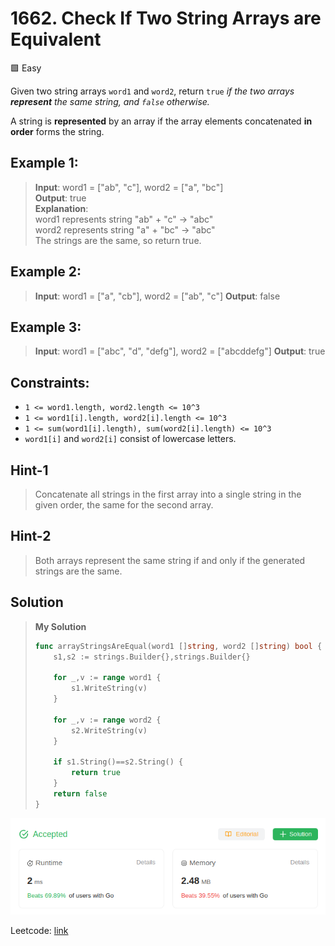 # 1662. Check If Two String Arrays are Equivalent
🟩 Easy

Given two string arrays `word1` and `word2`, return `true` *if the two arrays **represent** the same string, and `false` otherwise.*

A string is **represented** by an array if the array elements concatenated **in order** forms the string.

## Example 1:
> **Input**: word1 = ["ab", "c"], word2 = ["a", "bc"] \
> **Output**: true \
> **Explanation**: \
> word1 represents string "ab" + "c" -> "abc" \
> word2 represents string "a" + "bc" -> "abc" \
> The strings are the same, so return true.

## Example 2:
> **Input**: word1 = ["a", "cb"], word2 = ["ab", "c"]
> **Output**: false

## Example 3:
> **Input**: word1  = ["abc", "d", "defg"], word2 = ["abcddefg"]
> **Output**: true

## Constraints:
* `1 <= word1.length, word2.length <= 10^3`
* `1 <= word1[i].length, word2[i].length <= 10^3`
* `1 <= sum(word1[i].length), sum(word2[i].length) <= 10^3`
* `word1[i]` and `word2[i]` consist of lowercase letters.

## Hint-1
> Concatenate all strings in the first array into a single string in the given order, the same for the second array.

## Hint-2
> Both arrays represent the same string if and only if the generated strings are the same.

## Solution
> **My Solution**
> ```go
> func arrayStringsAreEqual(word1 []string, word2 []string) bool {
>     s1,s2 := strings.Builder{},strings.Builder{}
> 
>     for _,v := range word1 {
>         s1.WriteString(v)
>     }
> 
>     for _,v := range word2 {
>         s2.WriteString(v)
>     }
> 
>     if s1.String()==s2.String() {
>         return true
>     }
>     return false
> }
> ```

![result](1662.png)

Leetcode: [link](https://leetcode.com/problems/check-if-two-string-arrays-are-equivalent/description)